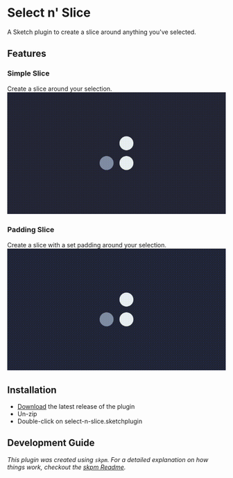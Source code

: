 # Select n' Slice
A Sketch plugin to create a slice around anything you've selected.

## Features

### Simple Slice
Create a slice around your selection.
![Demonstation of the Simple Slice feature.](readme-assets/showcase-simpleslice.gif)

### Padding Slice
Create a slice with a set padding around your selection.
![Demonstation of the Padding Slice feature.](readme-assets/showcase-paddingslice.gif)

## Installation

- [Download](../../releases/latest/download/select-n-slice.sketchplugin.zip) the latest release of the plugin
- Un-zip
- Double-click on select-n-slice.sketchplugin

## Development Guide

_This plugin was created using `skpm`. For a detailed explanation on how things work, checkout the [skpm Readme](https://github.com/skpm/skpm/blob/master/README.md)._

